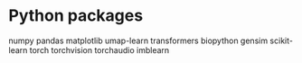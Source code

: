 # Python packages
numpy
pandas
matplotlib
umap-learn
transformers
biopython
gensim
scikit-learn
torch
torchvision
torchaudio
imblearn
